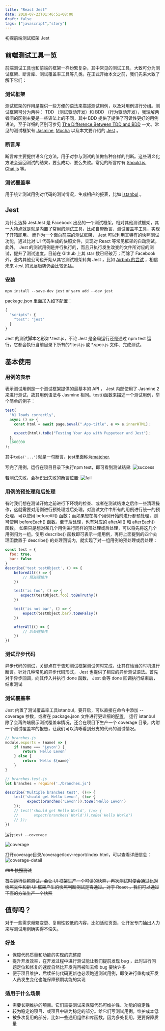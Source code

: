 ```yaml
---
title: "React Jest"
date: 2018-07-23T01:46:51+08:00
draft: false
tags: ["javascript","story"]
---
```


初探前端测试框架 Jest

## 前端测试工具一览

前端测试工具也和前端的框架一样纷繁复杂，其中常见的测试工具，大致可分为测试框架、断言库、测试覆盖率工具等几类。在正式开始本文之前，我们先来大致了解下它们：

### 测试框架

测试框架的作用是提供一些方便的语法来描述测试用例，以及对用例进行分组。测试框架可分为两种： TDD （测试驱动开发）和 BDD （行为驱动开发），我理解两者间的区别主要是一些语法上的不同，其中 BDD 提供了提供了可读性更好的用例语法，至于详细的区别可参见 [The Difference Between TDD and BDD](https://joshldavis.com/2013/05/27/difference-between-tdd-and-bdd/) 一文。常见的测试框架有 [Jasmine](https://jasmine.github.io/), [Mocha](https://mochajs.org/) 以及本文要介绍的 [Jest](https://jestjs.io/zh-Hans/) 。

### 断言库

断言库主要提供语义化方法，用于对参与测试的值做各种各样的判断。这些语义化方法会返回测试的结果，要么成功、要么失败。常见的断言库有 [Should.js](https://shouldjs.github.io/), [Chai.js](http://www.chaijs.com/) 等。

### 测试覆盖率

用于统计测试用例对代码的测试情况，生成相应的报表，比如 [istanbul](https://github.com/gotwarlost/istanbul) 。

## Jest

为什么选择 JestJest 是 Facebook 出品的一个测试框架，相对其他测试框架，其一大特点就是就是内置了常用的测试工具，比如自带断言、测试覆盖率工具，实现了开箱即用。
而作为一个面向前端的测试框架， Jest 可以利用其特有的快照测试功能，通过比对 UI 代码生成的快照文件，实现对 React 等常见框架的自动测试。
此外， Jest 的测试用例是并行执行的，而且只执行发生改变的文件所对应的测试，提升了测试速度。目前在 Github 上其 star 数已经破万；而除了 Facebook 外，业内其他公司也开始从其它测试框架转向 Jest ，比如 [Airbnb 的尝试](https://medium.com/airbnb-engineering/unlocking-test-performance-migrating-from-mocha-to-jest-2796c508ec50) ，相信未来 Jest 的发展趋势仍会比较迅猛。

### 安装

`npm install --save-dev jest` or `yarn add --dev jest`

package.json 里面加入如下配置：

```javascript
{
  "scripts": {
    "test": "jest"
  }
}
```

Jest 的测试脚本名形如*.test.js，不论 Jest 是全局运行还是通过 npm test 运行，它都会执行当前目录下所有的*.test.js 或 \*.spec.js 文件、完成测试。

## 基本使用

### 用例的表示

表示测试用例是一个测试框架提供的最基本的 API ， Jest 内部使用了 Jasmine 2 来进行测试，故其用例语法与 Jasmine 相同。test()函数来描述一个测试用例，举个简单的例子：

```javascript
test(
  "h1 loads correctly",
  async () => {
    const html = await page.$eval(".App-title", e => e.innerHTML);

    expect(html).toBe("Testing Your App with Puppeteer and Jest");
  },
  1600000
);
```
其中`toBe('...')`就是一句断言，jest里面称为[matcher](https://jestjs.io/docs/zh-Hans/using-matchers.html#content).

写完了用例，运行在项目目录下执行npm test，即可看到测试结果:
![success](success.png)

若测试失败，会标识出失败的断言位置:
![fail](fail.png)

### 用例的预处理和后处理

有时我们想在测试开始之前进行下环境的检查、或者在测试结束之后作一些清理操作，这就需要对用例进行预处理或后处理。对测试文件中所有的用例进行统一的预处理，可以使用 beforeAll() 函数；而如果想在每个用例开始前进行都预处理，则可使用 beforeEach() 函数。至于后处理，也有对应的 afterAll() 和 afterEach() 函数。
如果只是想对某几个用例进行同样的预处理或后处理，可以将先将这几个用例归为一组。使用 describe() 函数即可表示一组用例，再将上面提到的四个处理函数置于 describe() 的处理回调内，就实现了对一组用例的预处理或后处理：
```javascript
const test = {
  foo: true,
  bar: false
}
describe('test testObject', () => {
    beforeAll(() => {
        // 预处理操作
    })

    test('is foo', () => {
       expect(testObject.foo).toBeTruthy()
    })

    test('is not bar', () => {
        expect(testObject.bar).toBeFalsy()
    })

    afterAll(() => {
        // 后处理操作
    })
})
```

### 测试异步代码

异步代码的测试，关键点在于告知测试框架测试何时完成，让其在恰当的时机进行断言。针对几种常见的异步代码形式， Jest 也提供了相应的异步测试语法。首先对于异步回调，向其传入并执行 done 函数， Jest 会等 done 回调执行结束后，结束测试

### 测试覆盖率

Jest 内置了测试覆盖率工具istanbul，要开启，可以直接在命令中添加 --coverage 参数，或者在 package.json 文件进行更详细的[配置](https://jestjs.io/docs/zh-Hans/configuration.html#collectcoverage-boolean)。
运行 istanbul 除了会再终端展示测试覆盖率情况，还会在项目下生产一个 coverage 目录，内附一个测试覆盖率的报告，让我们可以清晰看到分支的代码的测试情况。

```javascript
// branches.js
module.exports = (name) => {
    if (name === 'Levon') {
        return `Hello Levon`
    } else {
        return `Hello ${name}`
    }
}
```

```javascript
// branches.test.js
let branches = require('./branches.js')

describe('Multiple branches test', ()=> {
    test('should get Hello Levon', ()=> {
          expect(branches('Levon')).toBe('Hello Levon')
    });
    // test('should get Hello World', ()=> {
    //       expect(branches('World')).toBe('Hello World')
    // });  
})
```

运行`jest --coverage`

![coverage](coverage.png)

打开coverage目录/coverage/lcov-report/index.html，可以查看详细信息：
![coverage-detail](coverage2.png)

~~### 快照测试~~

~~首次运行快照测试，会让 UI 框架生产一个可读的快照，再次测试时便会通过比对快照文件和新 UI 框架产生的快照判断测试是否通过。对于 React ，我们可以通过下面的方法生产一个快照~~

## 值得吗？

对于一些需求频繁变更、复用性较低的内容，比如活动页面，让开发专门抽出人力来写测试用例确实得不偿失。

### 好处

- 保障代码质量和功能的实现的完整度
- 提升开发效率，在开发过程中进行测试能让我们提前发现 bug ，此时进行问题定位和修复的速度自然比开发完再被叫去修 bug 要快许多
- 便于项目维护，后续任何代码更新也必须跑通测试用例，即使进行重构或开发人员发生变化也能保障预期功能的实现

### 适用于什么场景
- 需要长期维护的项目。它们需要测试来保障代码可维护性、功能的稳定性
- 较为稳定的项目、或项目中较为稳定的部分。给它们写测试用例，维护成本低
- 被多次复用的部分，比如一些通用组件和库函数。因为多处复用，更要保障质量
